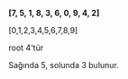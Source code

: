 **[7, 5, 1, 8, 3, 6, 0, 9, 4, 2]**

[0,1,2,3,4,5,6,7,8,9]



root 4'tür



Sağında 5, solunda 3 bulunur.